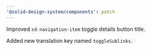 ```yaml
---
'@solid-design-system/components': patch
---
```


Improved `sd-navigation-item` toggle details button title.

Added new translation key named `toggleSublinks`.